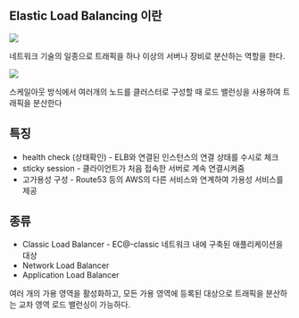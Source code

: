 ## Elastic Load Balancing 이란
![](https://upload.wikimedia.org/wikipedia/commons/a/a6/Elasticsearch_Cluster_August_2014.png)

네트워크 기술의 일종으로 트래픽을 하나 이상의 서버나 장비로 분산하는 역할을 한다.


![](https://encrypted-tbn2.gstatic.com/images?q=tbn:ANd9GcSX_XhpNyaNR-1RmRpWQbKILEtkdBpouxeqhnuzuBbWwHbEVmo8)

스케일아웃 방식에서 여러개의 노드를 클러스터로 구성할 때 로드 밸런싱을 사용하여 트래픽을 분산한다

## 특징
- health check (상태확인) - ELB와 연결된 인스턴스의 연결 상태를 수시로 체크
- sticky session - 클라이언트가 처음 접속한 서버로 계속 연결시켜줌
- 고가용성 구성 - Route53 등의 AWS의 다른 서비스와 연계하여 가용성 서비스를 제공


## 종류
- Classic Load Balancer - EC@-classic 네트워크 내에 구축된 애플리케이션을 대상
- Network Load Balancer
- Application Load Balancer

여러 개의 가용 영역을 활성화하고, 모든 가용 영역에 등록된 대상으로 트래픽을 분산하는 교차 영역 로드 밸런싱이 가능하다.